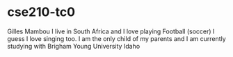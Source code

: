 # cse210-tc0
Gilles Mambou
I live in South Africa and I love playing Football (soccer)
I guess I love singing too.
I am the only child of my parents and I am currently studying with Brigham Young University Idaho